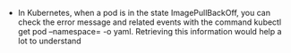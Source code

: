 -   In Kubernetes, when a pod is in the state ImagePullBackOff, you can check the error message and related events with the command kubectl get pod –namespace= -o yaml. Retrieving this information would help a lot to understand

